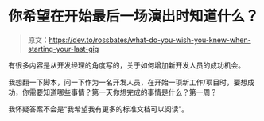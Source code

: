 # 你希望在开始最后一场演出时知道什么？

> 原文：<https://dev.to/rossbates/what-do-you-wish-you-knew-when-starting-your-last-gig>

有很多内容是从开发经理的角度写的，关于如何增加新开发人员的成功机会。

我想翻一下脚本，问一下作为一名开发人员，在开始一项新工作/项目时，要想成功，你需要知道哪些事情？第一天你想完成的事情是什么？第一周？

我怀疑答案不会是“我希望我有更多的标准文档可以阅读”。